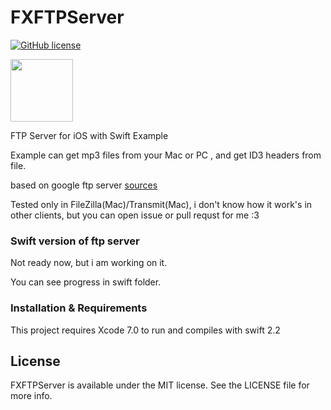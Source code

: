 # FXFTPServer
[![GitHub license](https://img.shields.io/badge/license-MIT-blue.svg)](https://raw.githubusercontent.com/FXSolutions/FXFTPServer/master/LICENSE)

<img src="https://raw.githubusercontent.com/kioshimafx/FXFTPServer/master/FXFTPServer/Assets.xcassets/AppIcon.appiconset/Icon-60%403x.png" align="center" width="100" height="100"/>

FTP Server for iOS with Swift Example

Example can get mp3 files from your Mac or PC , and get ID3 headers from file.

based on google ftp server [sources](https://code.google.com/archive/p/ios-ftp-server/)

Tested only in FileZilla(Mac)/Transmit(Mac), i don't know how it work's in other clients, but you can open issue or pull requst for me :3

### Swift version of ftp server 
Not ready now, but i am working on it.

You can see progress in swift folder.

### Installation & Requirements

This project requires Xcode 7.0 to run and compiles with swift 2.2

## License
FXFTPServer is available under the MIT license. See the LICENSE file for more info.
